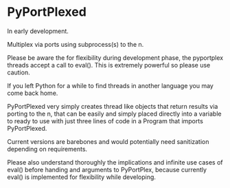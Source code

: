# PyPortPlexed

In early development.

Multiplex via ports using subprocess(s) to the n.

Please be aware the for flexibility during development phase, the pyportplex threads
accept a call to eval(). This is extremely powerful so please use caution.


If you left Python for a while to find threads in another language you may come
back home.

PyPortPlexed very simply creates thread like objects that return results via porting
to the n, that can be easily and simply placed directly into a variable to ready to
use with just three lines of code in a Program that imports PyPortPlexed.

Current versions are barebones and would potentially need sanitization depending
on requirements.

Please also understand thoroughly the implications and infinite use cases of eval()
before handing and arguments to PyPortPlex, because currently eval() is implemented
for flexibility while developing. 
